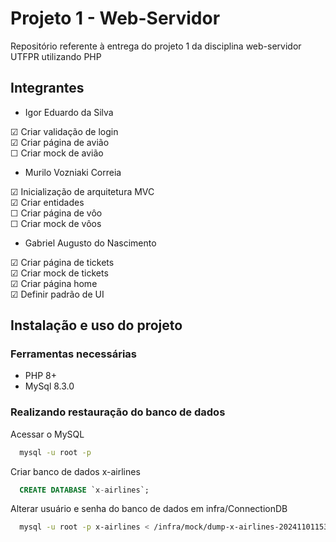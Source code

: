 # Projeto 1 - Web-Servidor

Repositório referente à entrega do projeto 1 da disciplina web-servidor UTFPR utilizando PHP

## Integrantes

- Igor Eduardo da Silva

&#9745; Criar validação de login</br>
&#9745; Criar página de avião </br>
&#9744; Criar mock de avião

- Murilo Vozniaki Correia

&#9745; Inicialização de arquitetura MVC</br>
&#9745; Criar entidades</br>
&#9744; Criar página de vôo</br>
&#9744; Criar mock de vôos

- Gabriel Augusto do Nascimento

&#9745; Criar página de tickets</br>
&#9745; Criar mock de tickets</br>
&#9745; Criar página home</br>
&#9745; Definir padrão de UI


## Instalação e uso do projeto

### Ferramentas necessárias

- PHP 8+
- MySql 8.3.0

### Realizando restauração do banco de dados


Acessar o MySQL

```bash
  mysql -u root -p
```
Criar banco de dados x-airlines

```sql
  CREATE DATABASE `x-airlines`;
```

Alterar usuário e senha do banco de dados em infra/ConnectionDB

```bash
  mysql -u root -p x-airlines < /infra/mock/dump-x-airlines-202411011534.sql;
```

